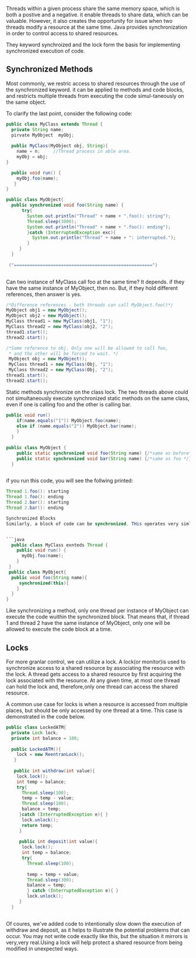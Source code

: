 Threads within a given process share the same memory space, which is both a postive and a negative. it enable threads to share data, which can be valuable.
However, it also creates the opportunity for issue when two threads modify a resource at the same time. Java provides synchronization in order to control
access to shared resources.

They keyword synchroized and the lock form the basis for implementing synchronized execution of code.

## Synchronized Methods

Most commonly, we restric access to shared resources through the use of the synchronized keyword. it can be applied to methods and code blocks, and restricts
multiple threads from executing the code simul-taneously on the same object.

To clarify the last point, consider the following code:


```java
public class MyClass extends Thread {
  private String name;
  pirvate MyObject  myObj;
  
  public MyClass(MyObject obj, String){
    name = n;     //Thread process in able area.
    myObj = obj;
}

  public void run() {
    myObj.foo(name);
   }
}

public class MyObject{
  public synchronized void foo(String name) {
      try{
        System.out.println("Thread" + name + ".foo(): string");
        Thread.sleep(3000);
        System.out.println("Thread" + name + ".foo(): ending");
        }catch (InterruptedException exc){
          System.out.println("Thread" + name + ": interrupted.");
        }
     }
  }
  
 ("=====================================================")
 
```


Can two instance of MyClass call foo at the same time? It depends. if they have the same instance of MyObject, then no. But, if they hold different
references, then answer is yes.



```java
/*Difference references - both threads can call MyObject.foo()*/
MyObject obj1 = new MyObject();
MyObject obj2 = new MyObject();
MyClass thread1 = new MyClass(obj1, "1");
MyClass thread2 = new MyClass(obj2, "2");
thread1.start();
thread2.start();

/*Same reference to obj. Only one will be allowed to call foo,
 * and the other will be forced to wait. */
 MyObject obj = new MyObject();
 MyClass thread1 = new MyClass(Obj, "1");
 MyClass thread2 = new MyClass(Obj, "2");
thread1.start();
thread2.start();

```

Static methods synchronize on the class lock. The two threads above could not simultaneously execute synchronized static methods on the same class,
even if one is calling foo and the other is calling bar. 

```java
public void run()
    if(name.equals("1")) MyObject.foo(name);
    else if (name.equals("2")) MyObject.bar(name);
    }
  }
  
public class MyObject {
    public static synchronized void foo(String name) {/*same as before*/}
    public static synchronized void bar(String name) {/*same as foo */}
  }
  
```

if you run this code, you will see the follwing printed:


```java
Thread 1.foo(): starting
Thread 1.foo(): ending
Thread 2.bar(): starting
Thread 2.bar(): ending

Synchronized Blocks
Similarly, a block of code can be synchronized. THis operates very simliarly to synchronizing a method.


```java
  public class MyClass exnteds Thread {
    public void run() { 
      myObj.foo(name);
    }
 }
 public class MyObject{
  public void foo(String name){
     synchronized(this){
    }
  }
} 

```

Like synchronizing a method, only one thread per instance of MyObject can execute the code wuithin the synchronized block.
That means that, if thread 1 and thread 2 have the same instance of MyObject, only one will be allowed to execute the code block at a time.

## Locks
For more granlar control, we can utilize a lock. A lock(or monitor)is used to synchronize access to a shared resource by associating the resource with the lock.
A thread gets access to a shared resource by first  acquiring the lock associated with the resource. At any given time, at most one thread can hold the lock
and, therefore,only one thread can access the shared resource.

A common use case for locks is when a resource is accessed from multiple places, but should be only accessed by one thread at a time. This case is demonstrated in the code below.


```java
public class LockedATM{
  private Lock lock;
  private int balance = 100; 
  
  public LockedATM(){
    lock = new ReentranLock();
   }
   
   public int withdraw(int value){
    lock.lock();
    int temp = balance;
    try{
      Thread.sleep(100);
      temp = temp - value;
      Thread.sleep(100);
      balance = temp;
     }catch (InterruptedException e){ }
      lock.unlock();
      return temp;
     }
     
     public int deposit(int value){
      lock.lock();
      int temp = balance;
      try{
        Thread.sleep(100);
        
        temp = temp + value;
        Thread.sleep(300);
        balance = temp;
        } catch (InterruptedException e){ }
        lock.unlock();
     }
  }
  
 ```
 
 Of coures, we've added code to intentionally slow down the execution of withdraw and deposit, as it helps to illustrate the potential problems that can occur.
 You may not write code exactly like this, but the situation it mirrors is very,very real.Using a lock will help protect a shared resource from being modified in unexpected ways.
 
 
    





